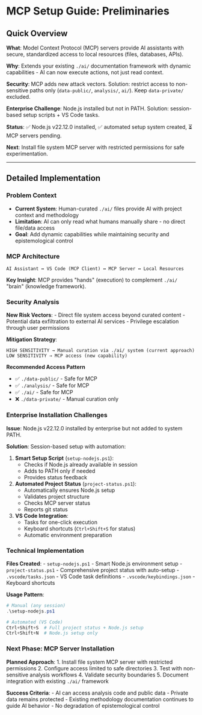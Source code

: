 # MCP Setup Guide: Preliminaries

## Quick Overview

**What**: Model Context Protocol (MCP) servers provide AI assistants with secure, standardized access to local resources (files, databases, APIs).

**Why**: Extends your existing `./ai/` documentation framework with dynamic capabilities - AI can now execute actions, not just read context.

**Security**: MCP adds new attack vectors. Solution: restrict access to non-sensitive paths only (`data-public/`, `analysis/`, `ai/`). Keep `data-private/` excluded.

**Enterprise Challenge**: Node.js installed but not in PATH. Solution: session-based setup scripts + VS Code tasks.

**Status**: ✅ Node.js v22.12.0 installed, ✅ automated setup system created, ⏳ MCP servers pending.

**Next**: Install file system MCP server with restricted permissions for safe experimentation.

------------------------------------------------------------------------

## Detailed Implementation

### Problem Context

-   **Current System**: Human-curated `./ai/` files provide AI with project context and methodology
-   **Limitation**: AI can only read what humans manually share - no direct file/data access
-   **Goal**: Add dynamic capabilities while maintaining security and epistemological control

### MCP Architecture

```         
AI Assistant ↔ VS Code (MCP Client) ↔ MCP Server ↔ Local Resources
```

**Key Insight**: MCP provides "hands" (execution) to complement `./ai/` "brain" (knowledge framework).

### Security Analysis

**New Risk Vectors**: - Direct file system access beyond curated content - Potential data exfiltration to external AI services - Privilege escalation through user permissions

**Mitigation Strategy**:

```         
HIGH SENSITIVITY → Manual curation via ./ai/ system (current approach)
LOW SENSITIVITY → MCP access (new capability)
```

**Recommended Access Pattern**

-   ✅ `./data-public/` - Safe for MCP
-   ✅ `./analysis/` - Safe for MCP
-   ✅ `./ai/` - Safe for MCP
-   ❌ `./data-private/` - Manual curation only

### Enterprise Installation Challenges

**Issue**: Node.js v22.12.0 installed by enterprise but not added to system PATH.

**Solution**: Session-based setup with automation:

1.  **Smart Setup Script** (`setup-nodejs.ps1`):
    -   Checks if Node.js already available in session
    -   Adds to PATH only if needed
    -   Provides status feedback
2.  **Automated Project Status** (`project-status.ps1`):
    -   Automatically ensures Node.js setup
    -   Validates project structure
    -   Checks MCP server status
    -   Reports git status
3.  **VS Code Integration**:
    -   Tasks for one-click execution
    -   Keyboard shortcuts (`Ctrl+Shift+S` for status)
    -   Automatic environment preparation

### Technical Implementation

**Files Created**: - `setup-nodejs.ps1` - Smart Node.js environment setup - `project-status.ps1` - Comprehensive project status with auto-setup - `.vscode/tasks.json` - VS Code task definitions - `.vscode/keybindings.json` - Keyboard shortcuts

**Usage Pattern**:

``` powershell
# Manual (any session)
.\setup-nodejs.ps1

# Automated (VS Code)
Ctrl+Shift+S  # Full project status + Node.js setup
Ctrl+Shift+N  # Node.js setup only
```

### Next Phase: MCP Server Installation

**Planned Approach**: 1. Install file system MCP server with restricted permissions 2. Configure access limited to safe directories 3. Test with non-sensitive analysis workflows 4. Validate security boundaries 5. Document integration with existing `./ai/` framework

**Success Criteria**: - AI can access analysis code and public data - Private data remains protected - Existing methodology documentation continues to guide AI behavior - No degradation of epistemological control